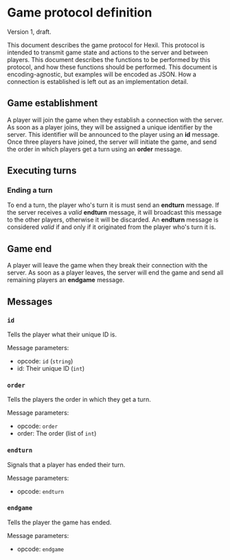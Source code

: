 # Game protocol definition

Version 1, draft.

This document describes the game protocol for Hexil. This protocol is intended
to transmit game state and actions to the server and between players. This
document describes the functions to be performed by this protocol, and how
these functions should be performed. This document is encoding-agnostic, but
examples will be encoded as JSON. How a connection is established is left out
as an implementation detail.

## Game establishment

A player will join the game when they establish a connection with the server.
As soon as a player joins, they will be assigned a unique identifier by the
server. This identifier will be announced to the player using an **id**
message. Once three players have joined, the server will initiate the game, and
send the order in which players get a turn using an **order** message.

## Executing turns

### Ending a turn

To end a turn, the player who's turn it is must send an **endturn** message. If
the server receives a _valid_ **endturn** message, it will broadcast this
message to the other players, otherwise it will be discarded. An **endturn**
message is considered _valid_ if and only if it originated from the player
who's turn it is.

## Game end

A player will leave the game when they break their connection with the server.
As soon as a player leaves, the server will end the game and send all remaining
players an **endgame** message.

## Messages

### `id`

Tells the player what their unique ID is.

Message parameters:

-   opcode: `id` (`string`)
-   id: Their unique ID (`int`)

### `order`

Tells the players the order in which they get a turn.

Message parameters:

-   opcode: `order`
-   order: The order (list of `int`)

### `endturn`

Signals that a player has ended their turn.

Message parameters:

-   opcode: `endturn`

### `endgame`

Tells the player the game has ended.

Message parameters:

-   opcode: `endgame`
